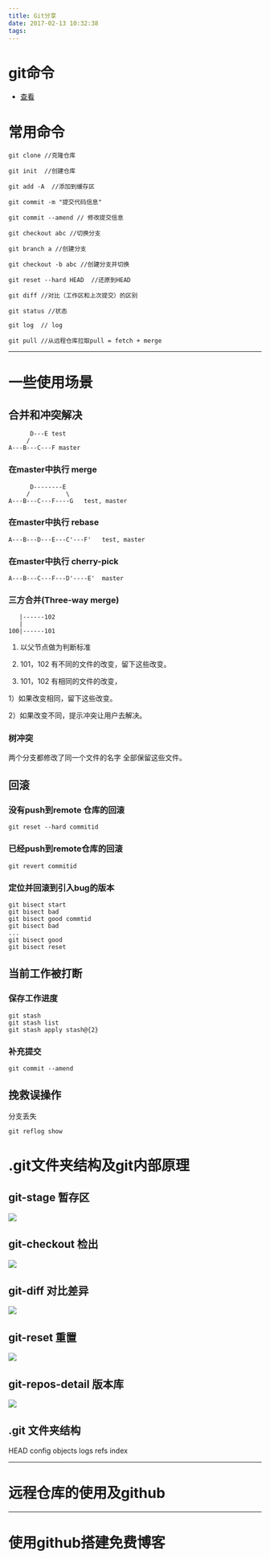 ```yaml
---
title: Git分享
date: 2017-02-13 10:32:38
tags:
---
```



# git命令
* [查看](http://200code.com/2017/02/13/git%E5%91%BD%E4%BB%A4/)

# 常用命令
```
git clone //克隆仓库

git init  //创建仓库

git add -A  //添加到缓存区

git commit -m "提交代码信息"

git commit --amend // 修改提交信息

git checkout abc //切换分支

git branch a //创建分支

git checkout -b abc //创建分支并切换

git reset --hard HEAD  //还原到HEAD

git diff //对比（工作区和上次提交）的区别

git status //状态

git log  // log

git pull //从远程仓库拉取pull = fetch + merge
```

------

# 一些使用场景
## 合并和冲突解决
```
      D---E test  
     /  
A---B---C---F master  
```
### 在master中执行 merge
```
      D--------E  
     /          \  
A---B---C---F----G   test, master
```
### 在master中执行 rebase
```
A---B---D---E---C'---F'   test, master
```

### 在master中执行 cherry-pick
```
A---B---C---F---D'----E'  master
```

### 三方合并(Three-way merge)
```
   |------102
   |
100|------101
```
1. 以父节点做为判断标准

2. 101，102 有不同的文件的改变，留下这些改变。

3. 101，102 有相同的文件的改变，

1）如果改变相同，留下这些改变。

2）如果改变不同，提示冲突让用户去解决。

### 树冲突
两个分支都修改了同一个文件的名字
全部保留这些文件。

## 回滚
### 没有push到remote 仓库的回滚
```
git reset --hard commitid
```
### 已经push到remote仓库的回滚
```
git revert commitid 
```
### 定位并回滚到引入bug的版本
```
git bisect start  
git bisect bad  
git bisect good commtid  
git bisect bad  
...  
git bisect good  
git bisect reset
```
## 当前工作被打断
### 保存工作进度
```
git stash  
git stash list  
git stash apply stash@{2}  
```
### 补充提交
```
git commit --amend 
```
## 挽救误操作
分支丢失
```
git reflog show
```

# .git文件夹结构及git内部原理
## git-stage 暂存区
![](http://7xoxmg.com1.z0.glb.clouddn.com/git-stage.jpg)

## git-checkout 检出
![](http://7xoxmg.com1.z0.glb.clouddn.com/git-checkout.jpg)

## git-diff 对比差异
![](http://7xoxmg.com1.z0.glb.clouddn.com/git-diff.jpg)

## git-reset 重置
![](http://7xoxmg.com1.z0.glb.clouddn.com/git-reset.jpg)

## git-repos-detail 版本库
![](http://7xoxmg.com1.z0.glb.clouddn.com/git-repos-detail.jpg)

## .git 文件夹结构
HEAD
config
objects
logs
refs
index

------

# 远程仓库的使用及github

------

# 使用github搭建免费博客
